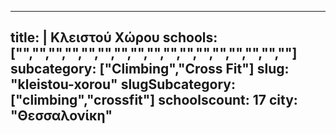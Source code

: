 
---
title: |
   Κλειστού Χώρου
schools: ["","","","","","","","","","","","","","","","",""]
subcategory: ["Climbing","Cross Fit"]
slug: "kleistou-xorou"
slugSubcategory: ["climbing","crossfit"]
schoolscount: 17
city: "Θεσσαλονίκη"
---


